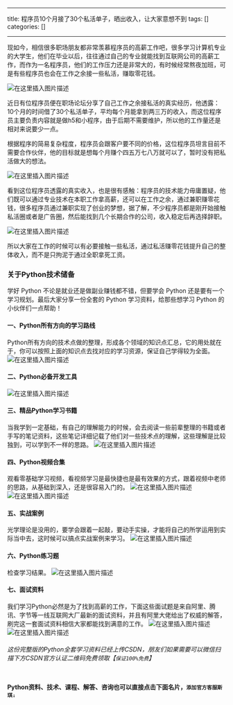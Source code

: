 
--- 
title:  程序员10个月接了30个私活单子，晒出收入，让大家意想不到 
tags: []
categories: [] 

---
现如今，相信很多职场朋友都非常羡慕程序员的高薪工作吧，很多学习计算机专业的大学生，他们在毕业以后，往往通过自己的专业就能找到互联网公司的高薪工作，而作为一名程序员，他们的工作压力还是非常大的，有时候经常熬夜加班，可是有些程序员也会在工作之余接一些私活，赚取零花钱。

<img src="https://img-blog.csdnimg.cn/24ecc4a0d1124b598088e75cb57c6157.webp#pic_center" alt="在这里插入图片描述">

近日有位程序员便在职场论坛分享了自己工作之余接私活的真实经历，他透露：10个月的时间借了30个私活单子，平均每个月能拿到两三万的收入，而这位程序员主要负责内容就是做h5和小程序，由于后期不需要维护，所以他的工作量还是相对来说要少一点。

根据程序的简易复杂程度，程序员会跟客户要不同的价格，这位程序员坦言目前不需要合作伙伴，他的目标就是想每个月赚个四五万七八万就可以了，暂时没有把私活做大的想法。

<img src="https://img-blog.csdnimg.cn/b56e1529b69040db9982d97b0de74308.webp#pic_center" alt="在这里插入图片描述">

看到这位程序员透露的真实收入，也是很有感触：程序员的技术能力毋庸置疑，他们既可以通过专业技术在本职工作拿高薪，还可以在工作之余，通过兼职赚零花钱，很多程序员通过兼职实现了创业的梦想，据了解，不少程序员都是刚开始接触私活圈或者是广告圈，然后能找到几个长期合作的公司，收入稳定后再选择辞职。

<img src="https://img-blog.csdnimg.cn/e334047e5e2941df9fbc9f984720f42e.webp#pic_center" alt="在这里插入图片描述">

所以大家在工作的时候可以有必要接触一些私活，通过私活赚零花钱提升自己的整体收入，而不是只拘泥于通过全职拿死工资。

### 关于Python技术储备

学好 Python 不论是就业还是做副业赚钱都不错，但要学会 Python 还是要有一个学习规划。最后大家分享一份全套的 Python 学习资料，给那些想学习 Python 的小伙伴们一点帮助！

#### 一、Python所有方向的学习路线

Python所有方向的技术点做的整理，形成各个领域的知识点汇总，它的用处就在于，你可以按照上面的知识点去找对应的学习资源，保证自己学得较为全面。<img src="https://img-blog.csdnimg.cn/8a20de9e31f144dfba0e4996caded17d.png" alt="在这里插入图片描述">

#### 二、Python必备开发工具

<img src="https://img-blog.csdnimg.cn/e0452e0b045c4a17b6af25b9b41d1063.png" alt="在这里插入图片描述">

#### 三、精品Python学习书籍

当我学到一定基础，有自己的理解能力的时候，会去阅读一些前辈整理的书籍或者手写的笔记资料，这些笔记详细记载了他们对一些技术点的理解，这些理解是比较独到，可以学到不一样的思路。 <img src="https://img-blog.csdnimg.cn/904cb6a6cf3944f399edd97fed156269.png" alt="在这里插入图片描述">

#### 四、Python视频合集

观看零基础学习视频，看视频学习是最快捷也是最有效果的方式，跟着视频中老师的思路，从基础到深入，还是很容易入门的。 <img src="https://img-blog.csdnimg.cn/17662d7608844f9388bf2e61d8699866.png" alt="在这里插入图片描述"> <img src="https://img-blog.csdnimg.cn/7ac60955ca564260bf08ccee6b89c10b.png" alt="在这里插入图片描述">

#### 五、实战案例

光学理论是没用的，要学会跟着一起敲，要动手实操，才能将自己的所学运用到实际当中去，这时候可以搞点实战案例来学习。 <img src="https://img-blog.csdnimg.cn/89a5fe04ea344a3baa7954caf914217a.png" alt="在这里插入图片描述">

#### 六、Python练习题

检查学习结果。 <img src="https://img-blog.csdnimg.cn/260c5d1f9a4846f59f38b5320917623c.png" alt="在这里插入图片描述">

#### 七、面试资料

我们学习Python必然是为了找到高薪的工作，下面这些面试题是来自阿里、腾讯、字节等一线互联网大厂最新的面试资料，并且有阿里大佬给出了权威的解答，刷完这一套面试资料相信大家都能找到满意的工作。 <img src="https://img-blog.csdnimg.cn/97c454a3e5b4439b8600b50011cc8fe4.png" alt="在这里插入图片描述"> <img src="https://img-blog.csdnimg.cn/111f5462e7df433b981dc2430bb9ad39.png" alt="在这里插入图片描述">

###### 这份完整版的Python全套学习资料已经上传CSDN，朋友们如果需要可以微信扫描下方CSDN官方认证二维码免费领取【`保证100%免费`】

<img src="https://img-blog.csdnimg.cn/1d2a69f2d57e4d1cb444037b17af8607.png" alt="">

>  
 **Python资料、技术、课程、解答、咨询也可以直接点击下面名片，`添加官方客服斯琪`**`↓` 

